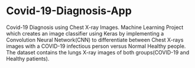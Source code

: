 # Covid-19-Diagnosis-App
Covid-19 Diagnosis using Chest X-ray Images. Machine Learning Project which creates an image classifier using Keras by implementing a Convolution Neural Network(CNN) to differentiate between Chest X-rays images with a COVID-19 infectious person versus Normal Healthy people. The dataset contains the lungs X-ray images of both groups(COVID-19 and Healthy patients).
